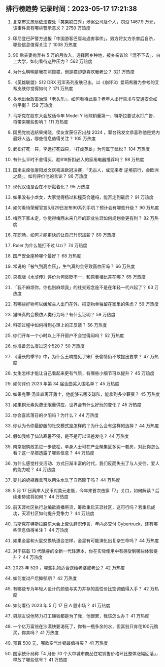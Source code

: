 
## 排行榜趋势 记录时间：2023-05-17 17:21:38
  
  1. 北京市文旅局依法查处「笑果脱口秀」涉案公司及个人，罚没 1467.9 万元，该事件具有哪些警示意义？ 2750 万热度
    
  2. 印尼登巴萨警方通报「中国游客巴厘岛遇害事件」，男方将女方杀害后自杀，哪些信息值得关注？ 1038 万热度
    
  3. 90 后夫妻抛弃共 5 万的月收入，选择回乡种地，被乡亲议论「混不下去」、白上大学，如何看待这种压力？ 562 万热度
    
  4. 为什么明明是我在照顾猫，但是猫却更喜欢我老公？ 321 万热度
    
  5. 《英雄联盟》S12 DRX 冠军系列皮肤已出，以《崩坏3》爱莉希雅为参考的艾希皮肤你觉得如何？ 171 万热度
    
  6. 多地出台政策治理「老头乐」，如何看待此事？老年人出行需求与交通安全如何平衡？ 158 万热度
    
  7. 马斯克在股东大会放话今年 Model Y 地球销量第一、特斯拉要试水打广告，将带来哪些影响？ 111 万热度
    
  8. 国民党初选结果揭晓，侯友宜获征召出战 2024 ，郭台铭发文恭喜称他是党内最好人选，哪些信息值得关注？ 105 万热度
    
  9. 武松打死一只，李逵打死四只，「打虎英雄」为何属于武松？ 104 万热度
    
  10. 有什么平时不舍得买，趁618折扣必入的家用电器推荐吗？ 98 万热度
    
  11. 国米主席张康阳发文庆祝进欧冠决赛，「无古人，或无来者 逆境前行，会欧洲之巅」，如何评价他的言论？ 96 万热度
    
  12. 现代汉语是否在不断黏着化？ 95 万热度
    
  13. 如果没有小龙女，大家觉得杨过和程英合适吗，能否走到最后？ 91 万热度
    
  14. 如何看待荣耀官宣5月29日发布90系列手机？预计会有哪些升级？ 90 万热度
    
  15. 梅西下家未定，你觉得梅西未来几年的职业生涯如何规划会更有利？ 82 万热度
    
  16. 在职场，如何才能更快的让自己升职加薪？ 80 万热度
    
  17. Ruler 为什么能打不过 Uzi？ 74 万热度
    
  18. 国产安全座椅哪个最好？ 68 万热度
    
  19. 常说的「被气到高血压」，生气真的会导致高血压吗？ 66 万热度
    
  20. 央视版《水浒传》评价为何褒贬不一，和原著相比差在哪？ 65 万热度
    
  21. 「我不麻烦你，你也别麻烦我」的社交观念是不是在年轻一代兴起了？ 63 万热度
    
  22. 有哪些好物可以缓解主人出门在外，把宠物单独留在家里的焦虑？ 59 万热度
    
  23. 猫咪真的会模仿人类行为吗？有什么证明？ 59 万热度
    
  24. 科研过程中如何得到心理上的正反馈？ 56 万热度
    
  25. 你们开车一个小时以上不开窗户不会觉得闷吗？ 52 万热度
    
  26. 你准备怎么度过这个520？ 50 万热度
    
  27. 《漫长的季节》中，为什么王响撞见了宋厂长偷情仍不敢提出要求？ 47 万热度
    
  28. 女生怎样才能让自己看起来更有气质，有哪些小细节可以提升？ 45 万热度
    
  29. 如何评价 2023 年第 34 届金曲奖入围名单？ 45 万热度
    
  30. 如果克莱·汤普森离开勇士，他能够去哪支球队，能拿到多少薪资？ 45 万热度
    
  31. 如果铜元素免费无限量供应，世界会有什么好玩的变化？ 45 万热度
    
  32. 你会喜欢落日的夕阳吗？为什么？ 44 万热度
    
  33. 你认为令你最舒服的社交模式是怎样的？为什么会有这样的选择？ 44 万热度
    
  34. 假如我修了仙法寒暑不侵，是不是可以温差发电？ 44 万热度
    
  35. 南京限购政策进一步放松，单身人士可在产业聚集区多买一套房，对此你怎么看？这一举措透露了哪些信息？ 44 万热度
    
  36. 为什么感觉社交活动、方式日渐丰富的时代，我们反而失去了与人交往、爱人的能力呢？ 44 万热度
    
  37. 婴儿的奶瓶餐具可以用生水洗了自然晾干吗？ 44 万热度
    
  38. 5 月 17 日离岸人民币对美元走低，今年来首次击穿「7」关口，如何解读？后续走势或将如何？ 44 万热度
    
  39. 前天涯社区执行总编欲直播带货，筹款重启天涯社区，这可行吗？若重启成功，天涯社区如何提升竞争力？ 44 万热度
    
  40. 马斯克在特斯拉股东大会上否认辞职传言，年内必交付 Cybertruck，还有哪些信息值得关注？ 44 万热度
    
  41. 如果金星和火星交换轨道会怎样，金星有可能演化出复杂生命吗？ 44 万热度
    
  42. 对于搭载 13 代酷睿的全新一代轻薄本，你在实际使用中有感受到哪些体验提升？ 44 万热度
    
  43. 2023 年 520 ，哪些礼物适合送给老婆或老公？ 42 万热度
    
  44. 如何度过产后抑郁期？ 42 万热度
    
  45. 有哪些专为年轻人设计的颜值与实力并存的高性价比空调值得入手？ 42 万热度
    
  46. 如何看待 2023 年 5 月 17 日 A 股市场？ 41 万热度
    
  47. 男朋友说他努力打工赚钱都是为了我，他很累，我该怎么办？ 41 万热度
    
  48. 一个亿万富翁在沙漠快要渴死了，你有一瓶多余的水，但富翁只肯花100元购买，你卖吗？ 41 万热度
    
  49. 预算 500 元，哪款空气炸锅最值得买？ 41 万热度
    
  50. 国家统计局称「4 月份 70 个大中城市商品住宅销售价格环比整体涨幅回落」，释放了哪些信号？ 41 万热度
    